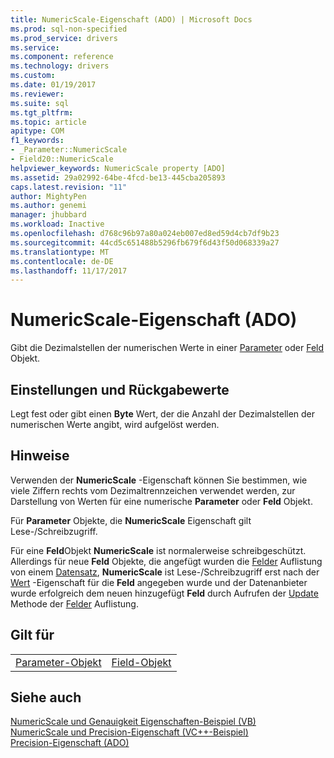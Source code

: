 ```yaml
---
title: NumericScale-Eigenschaft (ADO) | Microsoft Docs
ms.prod: sql-non-specified
ms.prod_service: drivers
ms.service: 
ms.component: reference
ms.technology: drivers
ms.custom: 
ms.date: 01/19/2017
ms.reviewer: 
ms.suite: sql
ms.tgt_pltfrm: 
ms.topic: article
apitype: COM
f1_keywords:
- _Parameter::NumericScale
- Field20::NumericScale
helpviewer_keywords: NumericScale property [ADO]
ms.assetid: 29a02992-64be-4fcd-be13-445cba205893
caps.latest.revision: "11"
author: MightyPen
ms.author: genemi
manager: jhubbard
ms.workload: Inactive
ms.openlocfilehash: d768c96b97a80a024eb007ed8ed59d4cb7df9b23
ms.sourcegitcommit: 44cd5c651488b5296fb679f6d43f50d068339a27
ms.translationtype: MT
ms.contentlocale: de-DE
ms.lasthandoff: 11/17/2017
---
```

# <a name="numericscale-property-ado"></a>NumericScale-Eigenschaft (ADO)
Gibt die Dezimalstellen der numerischen Werte in einer [Parameter](../../../ado/reference/ado-api/parameter-object.md) oder [Feld](../../../ado/reference/ado-api/field-object.md) Objekt.  
  
## <a name="settings-and-return-values"></a>Einstellungen und Rückgabewerte  
 Legt fest oder gibt einen **Byte** Wert, der die Anzahl der Dezimalstellen der numerischen Werte angibt, wird aufgelöst werden.  
  
## <a name="remarks"></a>Hinweise  
 Verwenden der **NumericScale** -Eigenschaft können Sie bestimmen, wie viele Ziffern rechts vom Dezimaltrennzeichen verwendet werden, zur Darstellung von Werten für eine numerische **Parameter** oder **Feld** Objekt.  
  
 Für **Parameter** Objekte, die **NumericScale** Eigenschaft gilt Lese-/Schreibzugriff.  
  
 Für eine **Feld**Objekt **NumericScale** ist normalerweise schreibgeschützt. Allerdings für neue **Feld** Objekte, die angefügt wurden die [Felder](../../../ado/reference/ado-api/fields-collection-ado.md) Auflistung von einem [Datensatz](../../../ado/reference/ado-api/record-object-ado.md), **NumericScale** ist Lese-/Schreibzugriff erst nach der [Wert](../../../ado/reference/ado-api/value-property-ado.md) -Eigenschaft für die **Feld** angegeben wurde und der Datenanbieter wurde erfolgreich dem neuen hinzugefügt **Feld** durch Aufrufen der [ Update](../../../ado/reference/ado-api/update-method.md) Methode der [Felder](../../../ado/reference/ado-api/fields-collection-ado.md) Auflistung.  
  
## <a name="applies-to"></a>Gilt für  
  
|||  
|-|-|  
|[Parameter-Objekt](../../../ado/reference/ado-api/parameter-object.md)|[Field-Objekt](../../../ado/reference/ado-api/field-object.md)|  
  
## <a name="see-also"></a>Siehe auch  
 [NumericScale und Genauigkeit Eigenschaften-Beispiel (VB)](../../../ado/reference/ado-api/numericscale-and-precision-properties-example-vb.md)   
 [NumericScale und Precision-Eigenschaft (VC++-Beispiel)](../../../ado/reference/ado-api/numericscale-and-precision-properties-example-vc.md)   
 [Precision-Eigenschaft (ADO)](../../../ado/reference/ado-api/precision-property-ado.md)
